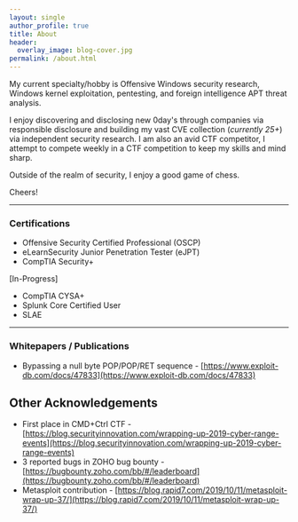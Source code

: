 ```yaml
---
layout: single
author_profile: true
title: About
header:
  overlay_image: blog-cover.jpg
permalink: /about.html
---
```


My current specialty/hobby is Offensive Windows security research, Windows kernel exploitation, pentesting, and foreign intelligence APT threat analysis.

I enjoy discovering and disclosing new 0day's through companies via responsible disclosure and building my vast CVE collection (*currently 25+*) via independent security research. I am also an avid CTF competitor, I attempt to compete weekly in a CTF competition to keep my skills and mind sharp. 

Outside of the realm of security, I enjoy a good game of chess.

Cheers!

----

### Certifications

- Offensive Security Certified Professional (OSCP)
- eLearnSecurity Junior Penetration Tester (eJPT)
- CompTIA Security+

[In-Progress]

- CompTIA CYSA+
- Splunk Core Certified User
- SLAE

----

### Whitepapers / Publications


- Bypassing a null byte POP/POP/RET sequence - [https://www.exploit-db.com/docs/47833](https://www.exploit-db.com/docs/47833)


Other Acknowledgements
---

- First place in CMD+Ctrl CTF - [https://blog.securityinnovation.com/wrapping-up-2019-cyber-range-events](https://blog.securityinnovation.com/wrapping-up-2019-cyber-range-events)
- 3 reported bugs in ZOHO bug bounty - [https://bugbounty.zoho.com/bb/#/leaderboard](https://bugbounty.zoho.com/bb/#/leaderboard)
- Metasploit contribution - [https://blog.rapid7.com/2019/10/11/metasploit-wrap-up-37/](https://blog.rapid7.com/2019/10/11/metasploit-wrap-up-37/)
